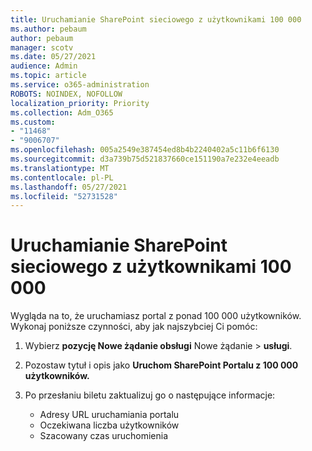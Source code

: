 ```yaml
---
title: Uruchamianie SharePoint sieciowego z użytkownikami 100 000
ms.author: pebaum
author: pebaum
manager: scotv
ms.date: 05/27/2021
audience: Admin
ms.topic: article
ms.service: o365-administration
ROBOTS: NOINDEX, NOFOLLOW
localization_priority: Priority
ms.collection: Adm_O365
ms.custom:
- "11468"
- "9006707"
ms.openlocfilehash: 005a2549e387454ed8b4b2240402a5c11b6f6130
ms.sourcegitcommit: d3a739b75d521837660ce151190a7e232e4eeadb
ms.translationtype: MT
ms.contentlocale: pl-PL
ms.lasthandoff: 05/27/2021
ms.locfileid: "52731528"
---
```

# <a name="launch-sharepoint-portal-with-100k-users"></a>Uruchamianie SharePoint sieciowego z użytkownikami 100 000

Wygląda na to, że uruchamiasz portal z ponad 100 000 użytkowników. Wykonaj poniższe czynności, aby jak najszybciej Ci pomóc:

1. Wybierz **pozycję Nowe żądanie obsługi** Nowe żądanie  >  **usługi**.

1. Pozostaw tytuł i opis jako **Uruchom SharePoint Portalu z 100 000 użytkowników.**

1. Po przesłaniu biletu zaktualizuj go o następujące informacje:

    - Adresy URL uruchamiania portalu 
    - Oczekiwana liczba użytkowników 
    - Szacowany czas uruchomienia 
